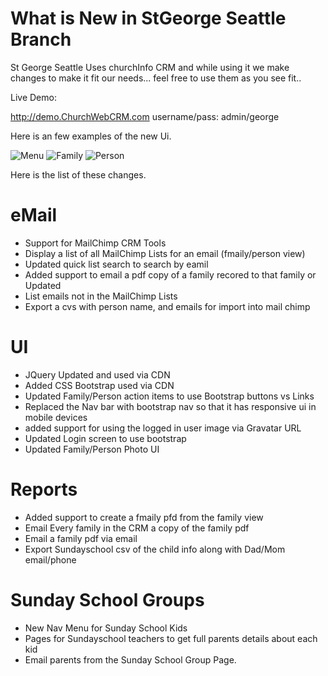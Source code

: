 What is New in StGeorge Seattle Branch
====================================================

St George Seattle Uses churchInfo CRM and while using it we make changes to make it fit our needs... feel free to use them as you see fit..

Live Demo:

http://demo.ChurchWebCRM.com 
username/pass: admin/george

Here is an few examples of the new Ui.

![Menu](http://krysto.com/churchinfo-other/menu.PNG)
![Family](http://krysto.com/churchinfo-other/family.PNG)
![Person](http://krysto.com/churchinfo-other/person.PNG)

Here is the list of these changes.

eMail 
========
- Support for MailChimp CRM Tools
- Display a list of all MailChimp Lists for an email (fmaily/person view)
- Updated quick list search to search by eamil 
- Added support to email a pdf copy of a family recored to that family or Updated
- List emails not in the MailChimp Lists
- Export a cvs with person name, and emails for import into mail chimp 

UI 
=======
- JQuery Updated and used via CDN 
- Added CSS Bootstrap used via CDN
- Updated Family/Person action items to use Bootstrap buttons vs Links
- Replaced the Nav bar with bootstrap nav so that it has responsive ui in mobile devices
- added support for using the logged in user image via Gravatar URL
- Updated Login screen to use bootstrap
- Updated Family/Person Photo UI

Reports
======= 
- Added support to create a fmaily pfd from the family view
- Email Every family in the CRM a copy of the family pdf
- Email a family pdf via email 
- Export Sundayschool csv of the child info along with Dad/Mom email/phone


Sunday School  Groups
=====================
- New Nav Menu for Sunday School Kids
- Pages for Sundayschool teachers to get full parents details about each kid
- Email parents from the Sunday School Group Page.






